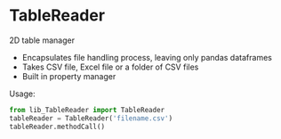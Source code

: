 # TableReader

2D table manager<br>
- Encapsulates file handling process, leaving only pandas dataframes
- Takes CSV file, Excel file or a folder of CSV files
- Built in property manager

Usage:
``` Python
from lib_TableReader import TableReader
tableReader = TableReader('filename.csv')
tableReader.methodCall()
```
